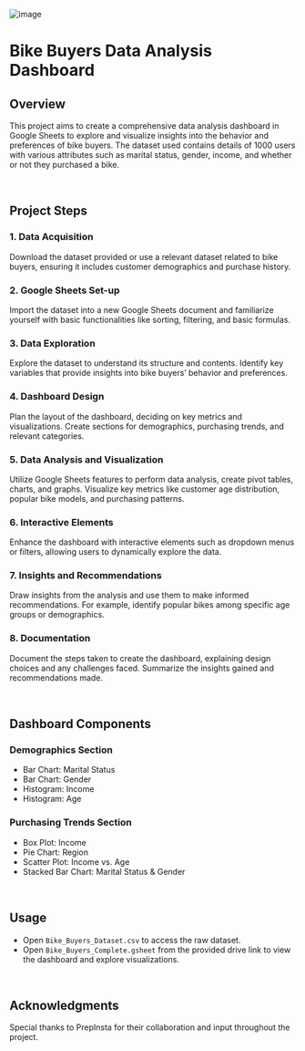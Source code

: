 ![image](https://github.com/SwathyKrishna02/Bike_Buyers/assets/85447723/f0c6464f-3720-43f7-bcfd-772604d38641)
# Bike Buyers Data Analysis Dashboard


## Overview
This project aims to create a comprehensive data analysis dashboard in Google Sheets to explore and visualize insights into the behavior and preferences of bike buyers. The dataset used contains details of 1000 users with various attributes such as marital status, gender, income, and whether or not they purchased a bike.

<br>

## Project Steps
### 1. Data Acquisition
Download the dataset provided or use a relevant dataset related to bike buyers, ensuring it includes customer demographics and purchase history.

### 2. Google Sheets Set-up
Import the dataset into a new Google Sheets document and familiarize yourself with basic functionalities like sorting, filtering, and basic formulas.

### 3. Data Exploration
Explore the dataset to understand its structure and contents. Identify key variables that provide insights into bike buyers’ behavior and preferences.

### 4. Dashboard Design
Plan the layout of the dashboard, deciding on key metrics and visualizations. Create sections for demographics, purchasing trends, and relevant categories.

### 5. Data Analysis and Visualization
Utilize Google Sheets features to perform data analysis, create pivot tables, charts, and graphs. Visualize key metrics like customer age distribution, popular bike models, and purchasing patterns.

### 6. Interactive Elements
Enhance the dashboard with interactive elements such as dropdown menus or filters, allowing users to dynamically explore the data.

### 7. Insights and Recommendations
Draw insights from the analysis and use them to make informed recommendations. For example, identify popular bikes among specific age groups or demographics.

### 8. Documentation
Document the steps taken to create the dashboard, explaining design choices and any challenges faced. Summarize the insights gained and recommendations made.

<br>

## Dashboard Components
### Demographics Section

  * Bar Chart: Marital Status
  * Bar Chart: Gender
  * Histogram: Income
  * Histogram: Age

### Purchasing Trends Section

  * Box Plot: Income
  * Pie Chart: Region
  * Scatter Plot: Income vs. Age
  * Stacked Bar Chart: Marital Status & Gender

<br>

## Usage
  * Open `Bike_Buyers_Dataset.csv` to access the raw dataset.
  * Open `Bike_Buyers_Complete.gsheet` from the provided drive link to view the dashboard and explore visualizations.

<br>

## Acknowledgments
Special thanks to PrepInsta for their collaboration and input throughout the project.
